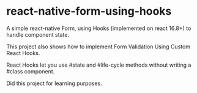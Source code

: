 # react-native-form-using-hooks
A simple react-native Form, using Hooks (implemented on react 16.8+) to handle component state.

This project also shows how to implement Form Validation Using Custom React Hooks.

React Hooks let you use #state and #life-cycle methods without writing a #class component.

Did this project for learning purposes.

